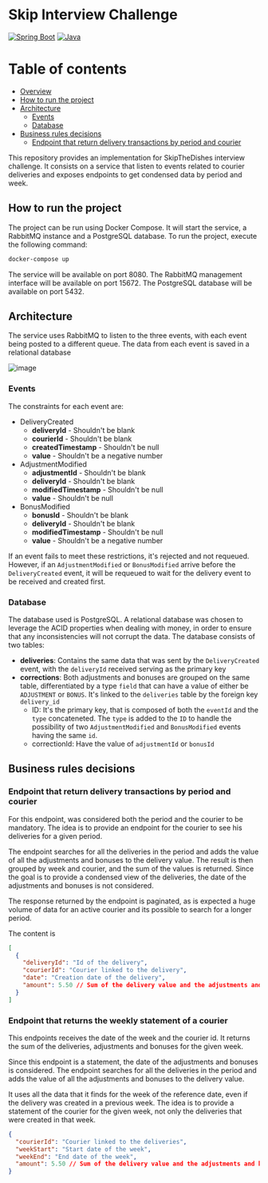# Skip Interview Challenge
[![Spring Boot](https://img.shields.io/badge/spring--boot-3.0.5-green?style=flat-square&logo=spring-boot)](https://spring.io/)
[![Java](https://img.shields.io/badge/java-17-blue?style=flat-square&logo=oracle)](https://www.java.com/en/)

# Table of contents
- [Overview](#overview)
- [How to run the project](#how-to-run-the-project)
- [Architecture](#architecture)
  - [Events](#events)
  - [Database](#database)
- [Business rules decisions](#business-rules-decisions)
  - [Endpoint that return delivery transactions by period and courier](#endpoint-that-return-delivery-transactions-by-period-and-courier)

This repository provides an implementation for SkipTheDishes interview challenge. It consists on a service that listen to events related to courier deliveries and exposes endpoints to get condensed data by period and week.

## How to run the project
The project can be run using Docker Compose. It will start the service, a RabbitMQ instance and a PostgreSQL database. To run the project, execute the following command:
```bash
docker-compose up
```
The service will be available on port 8080. The RabbitMQ management interface will be available on port 15672. The PostgreSQL database will be available on port 5432.

## Architecture

The service uses RabbitMQ to listen to the three events, with each event being posted to a different queue. The data from each event is saved in a relational database

![image](https://user-images.githubusercontent.com/37126173/232259882-da10161b-b17d-4e84-844c-04412619d7b7.png)

### Events
The constraints for each event are:
- DeliveryCreated
  - **deliveryId** - Shouldn't be blank
  - **courierId** - Shouldn't be blank
  - **createdTimestamp** - Shouldn't be null
  - **value** - Shouldn't be a negative number
- AdjustmentModified
  - **adjustmentId** - Shouldn't be blank
  - **deliveryId** - Shouldn't be blank
  - **modifiedTimestamp** - Shouldn't be null
  - **value** - Shouldn't be null
- BonusModified
  - **bonusId** - Shouldn't be blank
  - **deliveryId** - Shouldn't be blank
  - **modifiedTimestamp** - Shouldn't be null
  - **value** - Shouldn't be a negative number
  
If an event fails to meet these restrictions, it's rejected and not requeued. However, if an `AdjustmentModified` or `BonusModified` arrive before the `DeliveryCreated` event, it will be requeued to wait for the delivery event to be received and created first.

### Database
The database used is PostgreSQL. A relational database was chosen to leverage the ACID properties when dealing with money, in order to ensure that any inconsistencies will not corrupt the data. The database consists of two tables:
- **deliveries**: Contains the same data that was sent by the `DeliveryCreated` event, with the `deliveryId` received serving as the primary key
- **corrections**: Both adjustments and bonuses are grouped on the same table, differentiated by a type `field` that can have a value of either be `ADJUSTMENT` or `BONUS`. It's linked to the `deliveries` table by the foreign key `delivery_id`
  - ID: It's the primary key, that is composed of both the `eventId` and the `type` concateneted. The `type` is added to the `ID` to handle the possibility of two `AdjustmentModified` and `BonusModified` events having the same `id`.
  - correctionId: Have the value of `adjustmentId` or `bonusId`

## Business rules decisions
### Endpoint that return delivery transactions by period and courier
For this endpoint, was considered both the period and the courier to be mandatory. The idea is to provide an endpoint for the courier to see his deliveries for a given period.

The endpoint searches for all the deliveries in the period and adds the value of all the adjustments and bonuses to the delivery value. The result is then grouped by week and courier, and the sum of the values is returned. Since the goal is to provide a condensed view of the deliveries, the date of the adjustments and bonuses is not considered.

The response returned by the endpoint is paginated, as is expected a huge volume of data for an active courier and its possible to search for a longer period.

The content is
```json
[
  {
    "deliveryId": "Id of the delivery",
    "courierId": "Courier linked to the delivery",
    "date": "Creation date of the delivery",
    "amount": 5.50 // Sum of the delivery value and the adjustments and bonuses
  }
]
```
### Endpoint that returns the weekly statement of a courier
This endpoints receives the date of the week and the courier id. It returns the sum of the deliveries, adjustments and bonuses for the given week.

Since this endpoint is a statement, the date of the adjustments and bonuses is considered. The endpoint searches for all the deliveries in the period and adds the value of all the adjustments and bonuses to the delivery value.

It uses all the data that it finds for the week of the reference date, even if the delivery was created in a previous week. The idea is to provide a statement of the courier for the given week, not only the deliveries that were created in that week.

```json
{
  "courierId": "Courier linked to the deliveries",
  "weekStart": "Start date of the week",
  "weekEnd": "End date of the week",
  "amount": 5.50 // Sum of the delivery value and the adjustments and bonuses
}
```